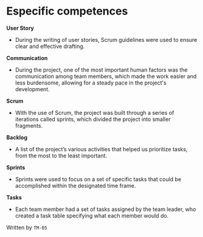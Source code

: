 # Especific competences #


**User Story**

- During the writing of user stories, Scrum guidelines were used to ensure clear and effective drafting.  

**Communication**

- During the project, one of the most important human factors was the communication among team members, which made the work easier and less burdensome, allowing for a steady pace in the project's development.  

**Scrum**

- With the use of Scrum, the project was built through a series of iterations called sprints, which divided the project into smaller fragments.  

**Backlog**

- A list of the project’s various activities that helped us prioritize tasks, from the most to the least important.  

**Sprints**

- Sprints were used to focus on a set of specific tasks that could be accomplished within the designated time frame. 

**Tasks**

- Each team member had a set of tasks assigned by the team leader, who created a task table specifying what each member would do.  
  
Written by `TM-05`